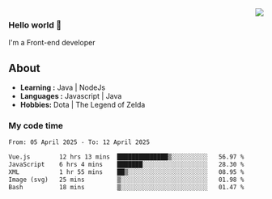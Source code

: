 <img align='right' src="https://github-readme-stats.vercel.app/api?username=jumodada&show_icons=true&theme=vue">

### Hello world 👋

I'm a Front-end developer 
    
## About
-  **Learning :** Java | NodeJs
-  **Languages :** Javascript | Java
-  **Hobbies:** Dota | The Legend of Zelda

### My code time

<!--START_SECTION:waka-->

```txt
From: 05 April 2025 - To: 12 April 2025

Vue.js        12 hrs 13 mins  ██████████████▒░░░░░░░░░░   56.97 %
JavaScript    6 hrs 4 mins    ███████░░░░░░░░░░░░░░░░░░   28.30 %
XML           1 hr 55 mins    ██▒░░░░░░░░░░░░░░░░░░░░░░   08.95 %
Image (svg)   25 mins         ▒░░░░░░░░░░░░░░░░░░░░░░░░   01.98 %
Bash          18 mins         ▒░░░░░░░░░░░░░░░░░░░░░░░░   01.47 %
```

<!--END_SECTION:waka-->
